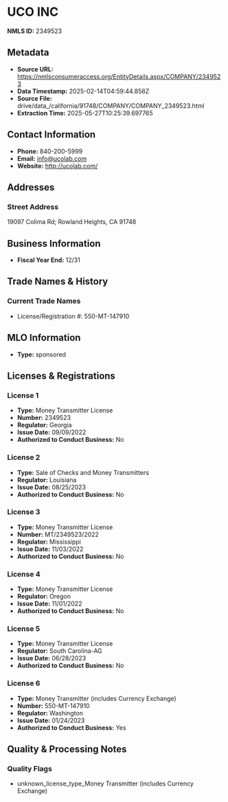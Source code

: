 # UCO INC

**NMLS ID:** 2349523

## Metadata
- **Source URL:** https://nmlsconsumeraccess.org/EntityDetails.aspx/COMPANY/2349523
- **Data Timestamp:** 2025-02-14T04:59:44.858Z
- **Source File:** drive/data_/california/91748/COMPANY/COMPANY_2349523.html
- **Extraction Time:** 2025-05-27T10:25:39.697765

## Contact Information
- **Phone:** 840-200-5999
- **Email:** info@ucolab.com
- **Website:** http://ucolab.com/

## Addresses
### Street Address
19097 Colima Rd; Rowland Heights, CA 91748

## Business Information
- **Fiscal Year End:** 12/31

## Trade Names & History
### Current Trade Names
- License/Registration #: 550-MT-147910

## MLO Information
- **Type:** sponsored

## Licenses & Registrations

### License 1
- **Type:** Money Transmitter License
- **Number:** 2349523
- **Regulator:** Georgia
- **Issue Date:** 09/09/2022
- **Authorized to Conduct Business:** No

### License 2
- **Type:** Sale of Checks and Money Transmitters
- **Regulator:** Louisiana
- **Issue Date:** 08/25/2023
- **Authorized to Conduct Business:** No

### License 3
- **Type:** Money Transmitter License
- **Number:** MT/2349523/2022
- **Regulator:** Mississippi
- **Issue Date:** 11/03/2022
- **Authorized to Conduct Business:** No

### License 4
- **Type:** Money Transmitter License
- **Regulator:** Oregon
- **Issue Date:** 11/01/2022
- **Authorized to Conduct Business:** No

### License 5
- **Type:** Money Transmitter License
- **Regulator:** South Carolina-AG
- **Issue Date:** 06/28/2023
- **Authorized to Conduct Business:** No

### License 6
- **Type:** Money Transmitter (includes Currency Exchange)
- **Number:** 550-MT-147910
- **Regulator:** Washington
- **Issue Date:** 01/24/2023
- **Authorized to Conduct Business:** Yes

## Quality & Processing Notes
### Quality Flags
- unknown_license_type_Money Transmitter (includes Currency Exchange)
